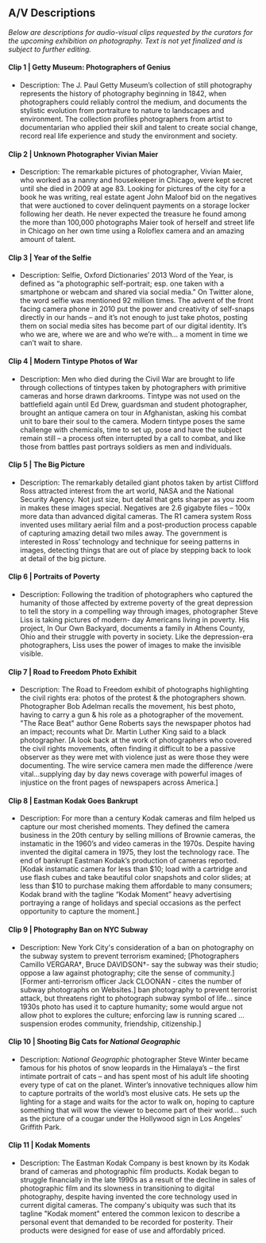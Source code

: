 ## A/V Descriptions

_Below are descriptions for audio-visual clips requested by the curators for the upcoming exhibition on photography. 
Text is not yet finalized and is subject to further editing._

#### Clip 1 | Getty Museum: Photographers of Genius
* Description: The J. Paul Getty Museum’s collection of still photography represents the history of photography beginning in 1842, when photographers could reliably control the medium, and documents the stylistic evolution from portraiture to nature to landscapes and environment. The collection profiles photographers from artist to documentarian who applied their skill and talent to create social change, record real life experience and study the environment and society.

#### Clip 2 | Unknown Photographer Vivian Maier
* Description: The remarkable pictures of photographer, Vivian Maier, who worked as a nanny and housekeeper in Chicago, were kept secret until she died in 2009 at age 83. Looking for pictures of the city for a book he was writing, real estate agent John Maloof bid on the negatives that were auctioned to cover delinquent payments on a storage locker following her death. He never expected the treasure he found among the more than 100,000 photographs Maier took of herself and street life in Chicago on her own time using a Roloflex camera and an amazing amount of talent. 

#### Clip 3 | Year of the Selfie
* Description: Selfie, Oxford Dictionaries’ 2013 Word of the Year, is defined as “a photographic self-portrait; esp. one taken with a smartphone or webcam and shared via social media.” On Twitter alone, the word selfie was mentioned 92 million times. The advent of the front facing camera phone in 2010 put the power and creativity of self-snaps directly in our hands – and it’s not enough to just take photos, posting them on social media sites has become part of our digital identity. It’s who we are, where we are and who we’re with… a moment in time we can’t wait to share. 

#### Clip 4 | Modern Tintype Photos of War
* Description: Men who died during the Civil War are brought to life through collections of tintypes taken by photographers with primitive cameras and horse drawn darkrooms. Tintype was not used on the battlefield again until Ed Drew, guardsman and student photographer, brought an antique camera on tour in Afghanistan, asking his combat unit to bare their soul to the camera. Modern tintype poses the same challenge with chemicals, time to set up, pose and have the subject remain still –  a process often interrupted by a call to combat, and like those from battles past portrays soldiers as men and individuals.

#### Clip 5 | The Big Picture
* Description: The remarkably detailed giant photos taken by artist Clifford Ross attracted interest from the art world, NASA and the 
National Security Agency. Not just size, but detail that gets sharper as you zoom in makes these images special. Negatives 
are 2.6 gigabyte files – 100x more data than advanced digital cameras. The R1 camera system Ross  invented uses military 
aerial film and a post-production process capable of capturing amazing detail two miles away. The government is interested 
in Ross’ technology and technique for seeing patterns in images, detecting things that are out of place by stepping back to 
look at detail of the big picture.

#### Clip 6 | Portraits of Poverty
* Description: Following the tradition of photographers who captured the humanity of those affected by extreme poverty of the 
great depression to tell the story in a compelling way through images, photographer Steve Liss is taking pictures of modern-
day Americans living in poverty. His project, In Our Own Backyard, documents a family in Athens County, Ohio and their 
struggle with poverty in society. Like the depression-era photographers, Liss uses the power of images to make the invisible 
visible.

#### Clip 7 | Road to Freedom Photo Exhibit
* Description: The Road to Freedom exhibit of photographs highlighting the civil rights era: photos of the protest & the 
photographers shown. Photographer Bob Adelman recalls the movement, his best photo, having to carry a gun & his role as a 
photographer of the movement. "The Race Beat" author Gene Roberts says the newspaper photos had an impact; recounts what Dr. 
Martin Luther King said to a black photographer. [A look back at the work of photographers who covered the civil rights 
movements, often finding it difficult to be a passive observer as they were met with violence just as were those they were 
documenting. The wire service camera men made the difference /were vital…supplying day by day news coverage with powerful 
images of injustice on the front pages of newspapers across America.] 

#### Clip 8 | Eastman Kodak Goes Bankrupt
* Description: For more than a century Kodak cameras and film helped us capture our most cherished moments. They defined the 
camera business in the 20th century by selling millions of Brownie cameras, the instamatic in the 1960’s and video cameras 
in the 1970s. Despite having invented the digital camera in 1975, they lost the technology race.  The end of bankrupt Eastman 
Kodak’s production of cameras reported. [Kodak instamatic camera for less than $10; load with a cartridge and use flash cubes 
and take beautiful color snapshots and color slides; at less than $10 to purchase making them affordable to many consumers; 
Kodak brand with the tagline “Kodak Moment” heavy advertising portraying a range of holidays and special occasions as the 
perfect opportunity to capture the moment.] 

#### Clip 9 | Photography Ban on NYC Subway
* Description: New York City's consideration of a ban on photography on the subway system to prevent terrorism examined; 
[Photographers Camillo VERGARA†, Bruce DAVIDSON†- say the subway was their studio; oppose a law against photography; 
cite the sense of community.] [Former anti-terrorism officer Jack CLOONAN - cites the number of subway photographs on 
Websites.] ban photography to prevent terrorist attack, but threatens right  to photograph subway symbol of life…  since 
1930s photo has used it to capture humanity; some would argue not allow phot to explores the culture; enforcing law is 
running scared … suspension erodes community, friendship, citizenship.]

#### Clip 10 | Shooting Big Cats for _National Geographic_
* Description: _National Geographic_ photographer Steve Winter became famous for his photos of snow leopards in the Himalaya’s 
– the first intimate portrait of cats – and has spent most of his adult life shooting every type of cat on the planet. 
Winter’s innovative techniques allow him to capture portraits of the world’s most elusive cats. He sets up the lighting for a 
stage and waits for the actor to walk on, hoping to capture something that will wow the viewer to become part of their world...
such as the picture of a cougar under the Hollywood sign in Los Angeles’ Griffith Park.  

#### Clip 11 | Kodak Moments
* Description: The Eastman Kodak Company is best known by its Kodak brand of cameras and photographic film products. Kodak 
began to struggle financially in the late 1990s as a result of the decline in sales of photographic film and its slowness in 
transitioning to digital photography, despite having invented the core technology used in current digital cameras.  The 
company's ubiquity was such that its tagline "Kodak moment" entered the common lexicon to describe a personal event that 
demanded to be recorded for posterity. Their products were designed for ease of use and affordably priced.
